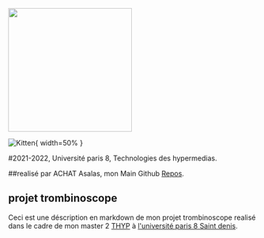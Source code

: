<img src="https://www.campus-condorcet.fr/medias/photo/logo-paris8_1566477376593-png" width="250"/>

![Kitten](https://www.campus-condorcet.fr/medias/photo/logo-paris8_1566477376593-png){ width=50% }

#2021-2022, Université paris 8, Technologies des hypermedias.

##realisé par ACHAT Asalas, mon Main Github [Repos](https://github.com/achsalsa/).

## projet trombinoscope
Ceci est une déscription en markdown de mon projet trombinoscope realisé dans le cadre de mon master 2 [THYP](https://www.univ-paris8.fr/-Master-Technologies-de-l-Hypermedia-678-) à  [l'université paris 8 Saint denis](https://goo.gl/maps/aGwT9QYng9Pr3ALC9).
